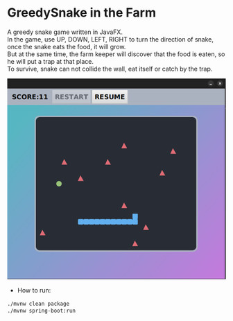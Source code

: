 # GreedySnake in the Farm

A greedy snake game written in JavaFX.  
In the game, use UP, DOWN, LEFT, RIGHT to turn the direction of snake, once the snake eats the food, it will grow.  
But at the same time, the farm keeper will discover that the food is eaten, so he will put a trap at that place.  
To survive, snake can not collide the wall, eat itself or catch by the trap.

![Game Display](./public/gameDisplay.png)

* How to run:
```
./mvnw clean package
./mvnw spring-boot:run
```
